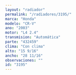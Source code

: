 ```yaml
---
layout: "radiador"
permalink: "/radiadores/3195/"
marca: "Honda"
modelo: "CR-V"
ano: "2003"
motor: "L4 2.4"
transmision: "Automática"
parte: "432459"
clima: "Con clima"
alto: "15 9/16"
ancho: "28 11/16"
observaciones: ""
id: "3195"
---
```


